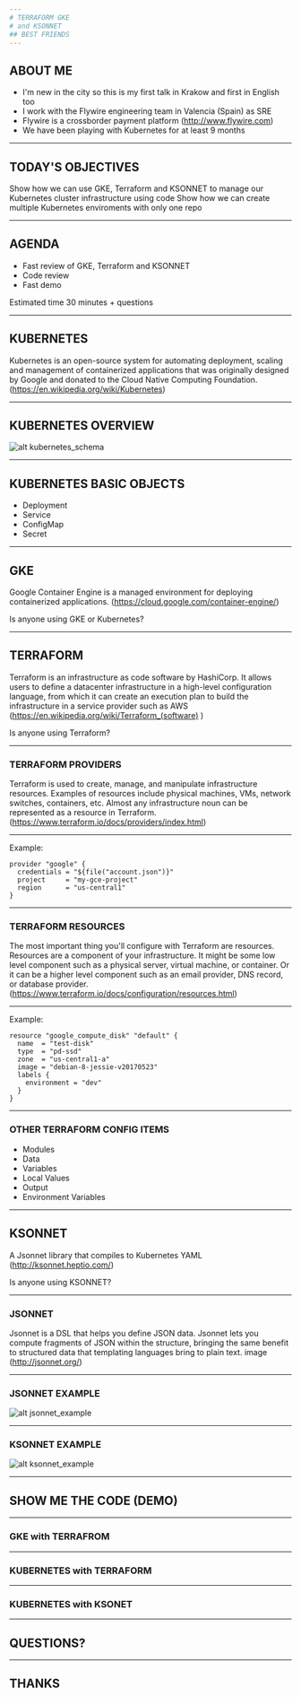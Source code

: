 ```yaml
---
# TERRAFORM GKE
# and KSONNET
## BEST FRIENDS
---
```

## ABOUT ME

* I'm new in the city so this is my first talk in Krakow and first in English too
* I work with the Flywire engineering team in Valencia (Spain) as SRE
* Flywire is a crossborder payment platform (http://www.flywire.com)
* We have been playing with Kubernetes for at least 9 months
---
## TODAY'S OBJECTIVES
Show how we can use GKE, Terraform and KSONNET to manage our Kubernetes cluster infrastructure using code
Show how we can create multiple Kubernetes enviroments with only one repo

---
## AGENDA

* Fast review of GKE, Terraform and KSONNET
* Code review
* Fast demo

Estimated time 30 minutes + questions

---
## KUBERNETES

Kubernetes is an open-source system for automating deployment, scaling and management of containerized applications that was originally designed by Google and donated to the Cloud Native Computing Foundation.
(https://en.wikipedia.org/wiki/Kubernetes)

---

## KUBERNETES OVERVIEW
![alt kubernetes_schema](https://github.com/pollosp/gke/raw/master/images/kubernetes.png "Kubernetes schema")

---
## KUBERNETES BASIC OBJECTS

* Deployment
* Service
* ConfigMap
* Secret

---
## GKE

Google Container Engine is a managed environment for deploying containerized applications.
(https://cloud.google.com/container-engine/)

Is anyone using GKE or Kubernetes?

---
## TERRAFORM

Terraform is an infrastructure as code software by HashiCorp. It allows users to define a datacenter infrastructure in a high-level configuration language, from which it can create an execution plan to build the infrastructure in a service provider such as AWS
(https://en.wikipedia.org/wiki/Terraform_(software) )

Is anyone using Terraform?

---
### TERRAFORM PROVIDERS

Terraform is used to create, manage, and manipulate infrastructure resources.
Examples of resources include physical machines, VMs, network switches, containers, etc.
Almost any infrastructure noun can be represented as a resource in Terraform.
(https://www.terraform.io/docs/providers/index.html)

---
Example:

```hcl
provider "google" {
  credentials = "${file("account.json")}"
  project     = "my-gce-project"
  region      = "us-central1"
}
```
---
### TERRAFORM RESOURCES

The most important thing you'll configure with Terraform are resources.
Resources are a component of your infrastructure.
It might be some low level component such as a physical server, virtual machine, or container.
Or it can be a higher level component such as an email provider, DNS record, or database provider.
(https://www.terraform.io/docs/configuration/resources.html)

---
Example:

```hcl
resource "google_compute_disk" "default" {
  name  = "test-disk"
  type  = "pd-ssd"
  zone  = "us-central1-a"
  image = "debian-8-jessie-v20170523"
  labels {
    environment = "dev"
  }
}
```
---
### OTHER TERRAFORM CONFIG ITEMS

* Modules
* Data
* Variables
* Local Values
* Output
* Environment Variables

---
## KSONNET

A Jsonnet library that compiles to Kubernetes YAML
(http://ksonnet.heptio.com/)

Is anyone using KSONNET?

---
### JSONNET

Jsonnet is a DSL that helps you define JSON data.
Jsonnet lets you compute fragments of JSON within the structure, bringing the same benefit to structured data that templating languages bring to plain text.
image
(http://jsonnet.org/)

---
### JSONNET EXAMPLE
![alt jsonnet_example](https://github.com/pollosp/gke/raw/master/images/jsonnet.png "JSONNET EXAMPLE")

---

### KSONNET EXAMPLE
![alt ksonnet_example](https://github.com/pollosp/gke/raw/master/images/ksonnet.png "KSONNET EXAMPLE")

---
## SHOW ME THE CODE (DEMO)
---
### GKE with TERRAFROM
---
### KUBERNETES with TERRAFORM
---
### KUBERNETES with KSONET
---
## QUESTIONS?
---
## THANKS